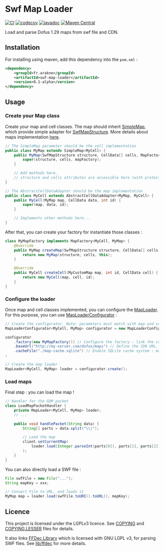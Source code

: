 # Swf Map Loader
[![CI](https://github.com/Arakne/SwfMapLoader/actions/workflows/ci.yaml/badge.svg)](https://github.com/Arakne/SwfMapLoader/actions/workflows/ci.yaml)
[![codecov](https://codecov.io/gh/Arakne/SwfMapLoader/branch/master/graph/badge.svg?token=CQZL28ORQI)](https://codecov.io/gh/Arakne/SwfMapLoader)
[![javadoc](https://javadoc.io/badge2/fr.arakne/swf-map-loader/javadoc.svg)](https://javadoc.io/doc/fr.arakne/swf-map-loader)
[![Maven Central](https://img.shields.io/maven-central/v/fr.arakne/swf-map-loader)](https://search.maven.org/artifact/fr.arakne/swf-map-loader) 
 
Load and parse Dofus 1.29 maps from swf file and CDN.

## Installation

For installing using maven, add this dependency into the `pom.xml` :

```xml
<dependency>
    <groupId>fr.arakne</groupId>
    <artifactId>swf-map-loader</artifactId>
    <version>0.1-alpha</version>
</dependency>
```

## Usage

### Create your Map class

Create your map and cell classes. The map should inherit [SimpleMap](src/main/java/fr/arakne/swfmaploader/map/SimpleMap.java), which provide simple adapter for [SwfMapStructure](src/main/java/fr/arakne/swfmaploader/swf/SwfMapStructure.java).
More details about maps implementation [here](https://github.com/Arakne/ArakneUtils/tree/master/arakne-map#map-implementation).

```java
// The SimpleMap parameter should be the cell implementation
public class MyMap extends SimpleMap<MyCell> {
    public MyMap(SwfMapStructure structure, CellData[] cells, MapFactory<MyCell, MyMap> mapFactory) {
        super(structure, cells, mapFactory);
    }

    // Add methods here.
    // structure and cells attributes are accessible here (with protected access)
}

// The AbstractCellDataAdapter should be the map implementation
public class MyCell extends AbstractCellDataAdapter<MyMap, MyCell> {
    public MyCell(MyMap map, CellData data, int id) {
        super(map, data, id);
    }

    // Implements other methods here...
}
```

After that, you can create your factory for instantiate those classes :

```java
class MyMapFactory implements MapFactory<MyCell, MyMap> {
    @Override
    public MyMap createMap(SwfMapStructure structure, CellData[] cells) {
        return new MyMap(structure, cells, this);
    }

    @Override
    public MyCell createCell(MyCustomMap map, int id, CellData cell) {
        return new MyCell(map, cell, id);
    }
}
```

### Configure the loader

Once map and cell classes implemented, you can configure the [MapLoader](src/main/java/fr/arakne/swfmaploader/MapLoader.java).
For this purpose, you can use [MapLoaderConfigurator](src/main/java/fr/arakne/swfmaploader/MapLoaderConfigurator.java) :

```java
// Create the configurator. Note: parameters must match with map and cell implementations
MapLoaderConfigurator<MyCell, MyMap> configurator = new MapLoaderConfigurator<>();

configurator
    .factory(new MyMapFactory()) // Configure the factory : link the custom map implementation to the loader
    .baseUrl("http://my-server.com/dofus/maps") // Define the CDN URL. SWF files must be located at the given path
    .cacheFile("./map-cache.sqlite") // Enable SQLite cache system : maps will be parsed once, and will be retrieved from the cache for further access.
;

// Create the map loader
MapLoader<MyCell, MyMap> loader = configurator.create();
```

### Load maps

Final step : you can load the map !

```java
// Handler for the GDM packet
class LoadMapPacketHandler {
    private MapLoader<MyCell, MyMap> loader;
    // ...

    public void handlePacket(String data) {
        String[] parts = data.split("\\|");

        // Load the map
        client.setCurrentMap(
            loader.load(Integer.parseInt(parts[0]), parts[1], parts[2])
        );
    }
}
```

You can also directly load a SWF file :

```java
File swfFile = new File("...");
String mapKey = xxx;

// Convert File to URL, and loads it
MyMap map = loader.load(swfFile.toURI().toURL(), mapKey);
```

## Licence

This project is licensed under the LGPLv3 licence. See [COPYING](./COPYING) and [COPYING.LESSER](./COPYING.LESSER) files for details.

It also links [FFDec Library](https://github.com/jindrapetrik/jpexs-decompiler) which is licensed with GNU LGPL v3, for parsing SWF files.
See [lib/ffdec](lib/com/jpexs/ffdec-lib) for more details.
